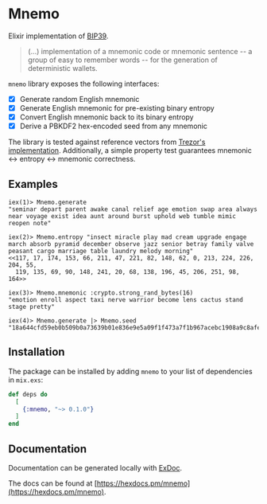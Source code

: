 # Mnemo

Elixir implementation of [BIP39](https://github.com/bitcoin/bips/blob/master/bip-0039.mediawiki).

> (...) implementation of a mnemonic code or mnemonic sentence -- a group of easy to remember words -- for the generation of deterministic wallets.

`mnemo` library exposes the following interfaces:

  - [x] Generate random English mnemonic
  - [x] Generate English mnemonic for pre-existing binary entropy
  - [x] Convert English mnemonic back to its binary entropy
  - [x] Derive a PBKDF2 hex-encoded seed from any mnemonic 

The library is tested against reference vectors from [Trezor's implementation](https://github.com/trezor/python-mnemonic). Additionally, a simple property test guarantees mnemonic <-> entropy <-> mnemonic correctness.

## Examples

```
iex(1)> Mnemo.generate
"seminar depart parent awake canal relief age emotion swap area always near voyage exist idea aunt around burst uphold web tumble mimic reopen note"
```

```
iex(2)> Mnemo.entropy "insect miracle play mad cream upgrade engage march absorb pyramid december observe jazz senior betray family valve peasant cargo marriage table laundry melody morning"
<<117, 17, 174, 153, 66, 211, 47, 221, 82, 148, 62, 0, 213, 224, 226, 204, 55,
  119, 135, 69, 90, 148, 241, 20, 68, 138, 196, 45, 206, 251, 98, 164>>
```

```
iex(3)> Mnemo.mnemonic :crypto.strong_rand_bytes(16)
"emotion enroll aspect taxi nerve warrior become lens cactus stand stage pretty"
```

```
iex(4)> Mnemo.generate |> Mnemo.seed
"18a644cfd59eb0b509b0a73639b01e836e9e5a09f1f473a7f1b967acebc1908a9c8afe4ad8fabe7928d11ea422ffabec42db07ca7085131196b7d3fb6a1d9bc4"
```

## Installation

The package can be installed by adding `mnemo` to your list of dependencies in `mix.exs`:

```elixir
def deps do
  [
    {:mnemo, "~> 0.1.0"}
  ]
end
```

## Documentation

Documentation can be generated locally with [ExDoc](https://github.com/elixir-lang/ex_doc).

The docs can be found at [https://hexdocs.pm/mnemo](https://hexdocs.pm/mnemo).

